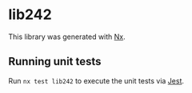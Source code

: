 # lib242

This library was generated with [Nx](https://nx.dev).

## Running unit tests

Run `nx test lib242` to execute the unit tests via [Jest](https://jestjs.io).
